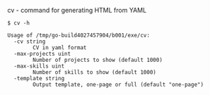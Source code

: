 cv - command for generating HTML from YAML


    $ cv -h
    
    Usage of /tmp/go-build4027457904/b001/exe/cv:
      -cv string
        	CV in yaml format
      -max-projects uint
        	Number of projects to show (default 1000)
      -max-skills uint
        	Number of skills to show (default 1000)
      -template string
        	Output template, one-page or full (default "one-page")
    

<!-- Generated by main_test.go, DO NOT EDIT! -->